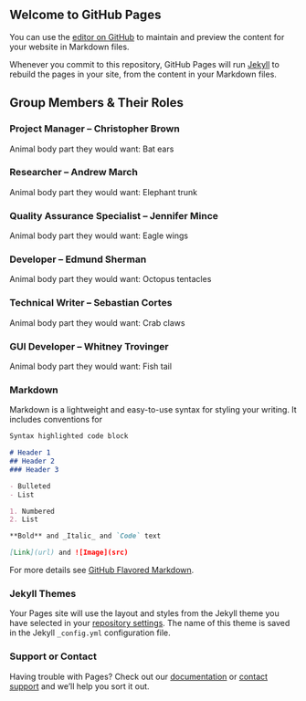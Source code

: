 ## Welcome to GitHub Pages

You can use the [editor on GitHub](https://github.com/JSebCort/NeedlemanWunsch/edit/master/index.md) to maintain and preview the content for your website in Markdown files.

Whenever you commit to this repository, GitHub Pages will run [Jekyll](https://jekyllrb.com/) to rebuild the pages in your site, from the content in your Markdown files.

## **Group Members & Their Roles**

### Project Manager – Christopher Brown 

Animal body part they would want: Bat ears

### Researcher – Andrew March

Animal body part they would want: Elephant trunk

### Quality Assurance Specialist – Jennifer Mince 

Animal body part they would want: Eagle wings

### Developer – Edmund Sherman

Animal body part they would want: Octopus tentacles

### Technical Writer – Sebastian Cortes

Animal body part they would want: Crab claws

### GUI Developer – Whitney Trovinger

Animal body part they would want: Fish tail

### Markdown

Markdown is a lightweight and easy-to-use syntax for styling your writing. It includes conventions for

```markdown
Syntax highlighted code block

# Header 1
## Header 2
### Header 3

- Bulleted
- List

1. Numbered
2. List

**Bold** and _Italic_ and `Code` text

[Link](url) and ![Image](src)
```

For more details see [GitHub Flavored Markdown](https://guides.github.com/features/mastering-markdown/).

### Jekyll Themes

Your Pages site will use the layout and styles from the Jekyll theme you have selected in your [repository settings](https://github.com/JSebCort/NeedlemanWunsch/settings). The name of this theme is saved in the Jekyll `_config.yml` configuration file.

### Support or Contact

Having trouble with Pages? Check out our [documentation](https://help.github.com/categories/github-pages-basics/) or [contact support](https://github.com/contact) and we’ll help you sort it out.

